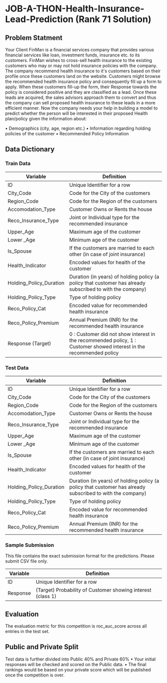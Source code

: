# JOB-A-THON-Health-Insurance-Lead-Prediction (Rank 71 Solution)

## Problem Statment

Your Client FinMan is a financial services company that provides various financial services like loan, investment funds, insurance etc. to its customers. FinMan wishes to cross-sell health insurance to the existing customers who may or may not hold insurance policies with the company. The company recommend health insurance to it's customers based on their profile once these customers land on the website. Customers might browse the recommended health insurance policy and consequently fill up a form to apply. When these customers fill-up the form, their Response towards the policy is considered positive and they are classified as a lead.
Once these leads are acquired, the sales advisors approach them to convert and thus the company can sell proposed health insurance to these leads in a more efficient manner.
Now the company needs your help in building a model to predict whether the person will be interested in their proposed Health plan/policy given the information about:

•	Demographics (city, age, region etc.)
•	Information regarding holding policies of the customer
•	Recommended Policy Information


## Data Dictionary

### Train Data


Variable|Definition
|---|---|
ID|Unique Identifier for a row
City_Code|Code for the City of the customers
Region_Code|Code for the Region of the customers
Accomodation_Type|Customer Owns or Rents the house
Reco_Insurance_Type|Joint or Individual type for the recommended insurance  
Upper_Age|Maximum age of the customer 
Lower _Age|Minimum age of the customer
Is_Spouse|If the customers are married to each other (in case of joint insurance) 
Health_Indicator|Encoded values for health of the customer
Holding_Policy_Duration|Duration (in years) of holding policy (a policy that customer has already subscribed to with the company)
Holding_Policy_Type|Type of holding policy
Reco_Policy_Cat|Encoded value for recommended health insurance
Reco_Policy_Premium|Annual Premium (INR) for the recommended health insurance
Response (Target)|0 : Customer did not show interest in the recommended policy, 1 : Customer showed interest in the recommended policy

### Test Data

Variable|Definition
|---|---|
ID|Unique Identifier for a row
City_Code|Code for the City of the customers
Region_Code|Code for the Region of the customers
Accomodation_Type|Customer Owns or Rents the house
Reco_Insurance_Type|Joint or Individual type for the recommended insurance  
Upper_Age|Maximum age of the customer 
Lower _Age|Minimum age of the customer
Is_Spouse|If the customers are married to each other (in case of joint insurance) 
Health_Indicator|Encoded values for health of the customer
Holding_Policy_Duration|Duration (in years) of holding policy (a policy that customer has already subscribed to with the company)
Holding_Policy_Type|Type of holding policy
Reco_Policy_Cat|Encoded value for recommended health insurance
Reco_Policy_Premium|Annual Premium (INR) for the recommended health insurance


### Sample Submission

This file contains the exact submission format for the predictions. Please submit CSV file only.

Variable|	Definition
|---|---|
ID|	Unique Identifier for a row
Response|	(Target) Probability of Customer showing interest (class 1)

## Evaluation
The evaluation metric for this competition is roc_auc_score across all entries in the test set.

## Public and Private Split
Test data is further divided into Public 40% and Private 60%
•	Your initial responses will be checked and scored on the Public data.
•	The final rankings would be based on your private score which will be published once the competition is over.
